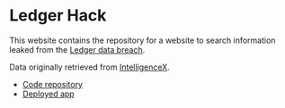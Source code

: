 # Ledger Hack

This website contains the repository for a website to search information leaked from the [Ledger data breach](https://twitter.com/Ledger/status/1340769565639233536).

Data originally retrieved from [IntelligenceX](https://intelx.io/?s=8761746e-d333-4256-bbcd-9100c8722799).

- [Code repository](https://github.com/richardcornish/ledgerhack)
- [Deployed app](https://ledgerhack.herokuapp.com/)